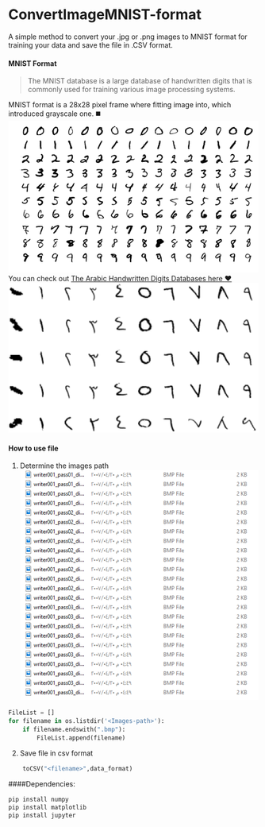 # ConvertImageMNIST-format
A simple method to convert your .jpg or .png images to MNIST format for training your data and save the file in .CSV format.

#### MNIST Format
> The MNIST database is a large database of handwritten digits that is commonly used for training various image processing systems.

MNIST format is a 28x28 pixel frame where fitting image into, which introduced grayscale one.  :black_medium_square:
![handwritting digits](https://github.com/MohammedShalan/ConverImageMNIST-format/blob/master/screenshots/MnistExamples.png)
You can check out [The Arabic Handwritten Digits Databases here :heart:](http://datacenter.aucegypt.edu/shazeem/)
![arabic handwriting digits](https://github.com/MohammedShalan/ConverImageMNIST-format/blob/master/screenshots/arabic.jpg)

#### How to use file
1. Determine the images path
![images list](https://github.com/MohammedShalan/ConverImageMNIST-format/blob/master/screenshots/1.png)

```python
FileList = []
for filename in os.listdir('<Images-path>'):
    if filename.endswith(".bmp"):
        FileList.append(filename)
```
2. Save file in csv format 
```python
	toCSV("<filename>",data_format)
```

####Dependencies:
```
pip install numpy
pip install matplotlib
pip install jupyter
```

